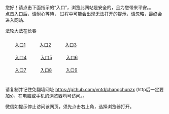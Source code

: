 您好！请点击下面指示的“入口”，浏览此网站是安全的，且为您带来平安。。 <br/>
点击入口后，请耐心等待， 过程中可能会出现无法打开的提示，请忽略，最终会进入网站. </br>

法轮大法在长春<br/>
<div style="padding:10px"><a style="margin:20px" target="_blank" href="https://d36iwske3sqq2m.cloudfront.net/2Qpsp?ldfnuocg" id="ccLink1" rel="nofollow">入口1</a> <a target="_blank" style="margin:20px" href="https://d25cbb8sx5deh4.cloudfront.net/2Qpsp?uipfmhh" id="ccLink2" rel="nofollow">入口2</a> <a style="margin:20px" target="_blank" href="https://d1cp9y3zlqbj8o.cloudfront.net/2Qpsp?fhkqxnz" id="ccLink3" rel="nofollow">入口3</a></div>

<div style="padding:10px" ><a style="margin:20px" target="_blank" href="https://d36iwske3sqq2m.cloudfront.net/2Qpsp?ldfnuocg" id="ccLink4" rel="nofollow">入口4</a> <a style="margin:20px" href="https://d25cbb8sx5deh4.cloudfront.net/2Qpsp?uipfmhh" target="_blank" id="ccLink5" rel="nofollow">入口5</a> <a style="margin:20px" href="https://d1cp9y3zlqbj8o.cloudfront.net/2Qpsp?fhkqxnz" target="_blank" id="ccLink6" rel="nofollow">入口6</a></div>

<div style="padding:10px"><a style="margin:20px" target="_blank" href="https://d36iwske3sqq2m.cloudfront.net/2Qpsp?ldfnuocg" id="ccLink7" rel="nofollow">入口7</a> <a style="margin:20px" href="https://d25cbb8sx5deh4.cloudfront.net/2Qpsp?uipfmhh" target="_blank" id="ccLink8" rel="nofollow">入口8</a> <a style="margin:20px" target="_blank" href="https://d1cp9y3zlqbj8o.cloudfront.net/2Qpsp?fhkqxnz" id="ccLink9" rel="nofollow">入口9</a></div>

<br/>



请复制并记住免翻墙网址 https://github.com/yntd/changchunzx (http后一定要加s)，在电脑或手机的浏览器均可访问。。<br/>

微信如提示停止访问该网页，须先点击右上角，选择浏览器打开。
